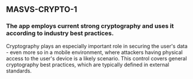## MASVS-CRYPTO-1

### The app employs current strong cryptography and uses it according to industry best practices.

Cryptography plays an especially important role in securing the user's data - even more so in a mobile environment, where attackers having physical access to the user's device is a likely scenario. This control covers general cryptography best practices, which are typically defined in external standards.